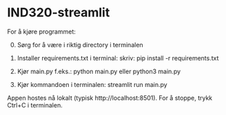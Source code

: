 # IND320-streamlit

For å kjøre programmet:

0. Sørg for å være i riktig directory i terminalen

1. Installer requirements.txt i terminal:
    skriv: pip install -r requirements.txt

2. Kjør main.py
    f.eks.: python main.py eller python3 main.py

3. Kjør kommandoen i terminalen: streamlit run main.py

Appen hostes nå lokalt (typisk http://localhost:8501). For å stoppe, trykk Ctrl+C i terminalen.